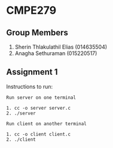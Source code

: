 # CMPE279

## Group Members
1. Sherin Thlakulathil Elias (014635504)
2. Anagha Sethuraman (015220517)

## Assignment 1

Instructions to run:

	Run server on one terminal

	1. cc -o server server.c
	2. ./server

	Run client on another terminal

	1. cc -o client client.c
	2. ./client
